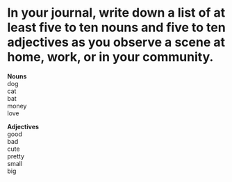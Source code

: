 # In your journal, write down a list of at least five to ten nouns and five to ten adjectives as you observe a scene at home, work, or in your community. #

**Nouns** <br>
dog <br>
cat <br>
bat <br>
money <br>
love  <br>

**Adjectives** <br>
good <br>
bad <br>
cute <br>
pretty <br>
small <br>
big <br>
